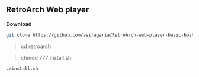 ## RetroArch Web player

**Download**


```bash
git clone https://github.com/asifagaria/RetroArch-web-player-basic-host-installation-script-on-docker-apache-ubuntu-.git retroarch
```


> cd retroarch

> chmod 777 install.sh

```bash
./install.sh
```

